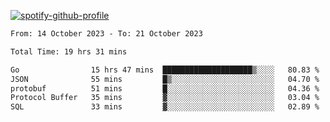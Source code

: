 [![spotify-github-profile](https://spotify-github-profile.vercel.app/api/view?uid=313pysyt3uxkjdidtiuvzf7nrnnu&cover_image=true&theme=natemoo-re&show_offline=false&background_color=121212&interchange=false&bar_color=53b14f&bar_color_cover=false)](https://spotify-github-profile.vercel.app/api/view?uid=313pysyt3uxkjdidtiuvzf7nrnnu&redirect=true)

<!--START_SECTION:waka-->

```txt
From: 14 October 2023 - To: 21 October 2023

Total Time: 19 hrs 31 mins

Go                15 hrs 47 mins  ████████████████████▒░░░░   80.83 %
JSON              55 mins         █▒░░░░░░░░░░░░░░░░░░░░░░░   04.70 %
protobuf          51 mins         █░░░░░░░░░░░░░░░░░░░░░░░░   04.36 %
Protocol Buffer   35 mins         ▓░░░░░░░░░░░░░░░░░░░░░░░░   03.04 %
SQL               33 mins         ▓░░░░░░░░░░░░░░░░░░░░░░░░   02.89 %
```

<!--END_SECTION:waka-->